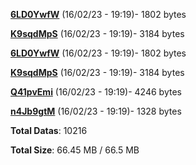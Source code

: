 [**6LD0YwfW**](/data/6LD0YwfW.txt) (16/02/23 - 19:19)- 1802 bytes

[**K9sqdMpS**](/data/K9sqdMpS.txt) (16/02/23 - 19:19)- 3184 bytes

[**6LD0YwfW**](/data/6LD0YwfW.txt) (16/02/23 - 19:19)- 1802 bytes

[**K9sqdMpS**](/data/K9sqdMpS.txt) (16/02/23 - 19:19)- 3184 bytes

[**Q41pvEmi**](/data/Q41pvEmi.txt) (16/02/23 - 19:19)- 4246 bytes

[**n4Jb9gtM**](/data/n4Jb9gtM.txt) (16/02/23 - 19:19)- 1328 bytes

**Total Datas**: 10216

**Total Size**: 66.45 MB / 66.5 MB